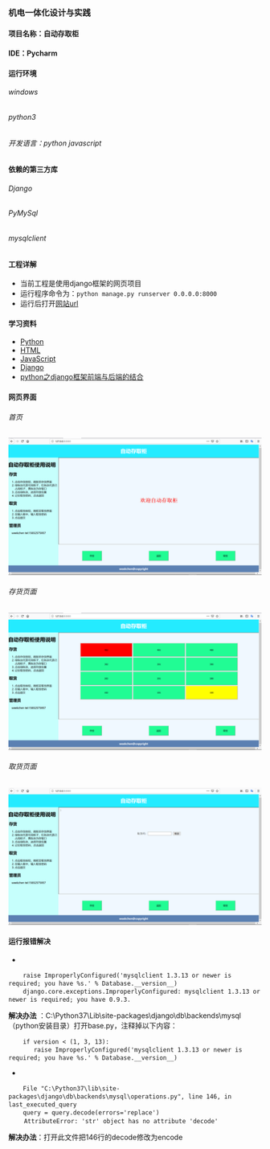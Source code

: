 ### **机电一体化设计与实践**
#### **项目名称**：自动存取柜

#### IDE：Pycharm

#### **运行环境**
###### windows
###### python3 
###### 开发语言：python javascript

#### **依赖的第三方库**
###### Django
###### PyMySql
###### mysqlclient

#### **工程详解**
- 当前工程是使用django框架的网页项目
- 运行程序命令为：`python manage.py runserver 0.0.0.0:8000`
- 运行后打开<a href="http://127.0.0.1:8000" target="_blank">网站url</a>  

#### **学习资料**
- <a href="https://www.liaoxuefeng.com/wiki/0014316089557264a6b348958f449949df42a6d3a2e542c000/" targrt="_blank">Python</a>
- <a href="http://www.runoob.com/html/html-tutorial.html" targrt="_blank">HTML</a>
- <a href="http://www.w3school.com.cn/js/index.asp" targrt="_blank">JavaScript</a>
- <a href="https://www.w3cschool.cn/django/" targrt="_blank">Django</a>
- <a href="http://www.cnblogs.com/linu/articles/8452773.html" targrt="_blank">python之django框架前端与后端的结合</a>
#### **网页界面**
###### 首页
![Alt index](./image/index.PNG "首页界面")
###### 存货页面 
![Alt take_in](./image/存货.PNG "存货界面")
###### 取货页面
![Alt take_out](./image/取货.PNG "取货界面")

#### **运行报错解决**
- 
```
    raise ImproperlyConfigured('mysqlclient 1.3.13 or newer is required; you have %s.' % Database.__version__)
    django.core.exceptions.ImproperlyConfigured: mysqlclient 1.3.13 or newer is required; you have 0.9.3.
```
  **解决办法** ：C:\Python37\Lib\site-packages\django\db\backends\mysql（python安装目录）打开base.py，注释掉以下内容：　
```　　　　　   
    if version < (1, 3, 13):
       raise ImproperlyConfigured('mysqlclient 1.3.13 or newer is required; you have %s.' % Database.__version__) 
```     

- 
```
    File "C:\Python37\lib\site-packages\django\db\backends\mysql\operations.py", line 146, in last_executed_query
    query = query.decode(errors='replace')
　　 AttributeError: 'str' object has no attribute 'decode'
```
  **解决办法**：打开此文件把146行的decode修改为encode